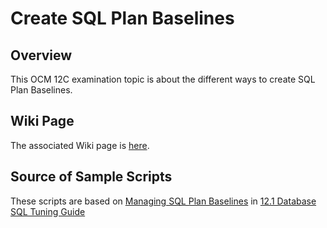 Create SQL Plan Baselines
=========================

## Overview

This OCM 12C examination topic is about the different ways to create SQL Plan Baselines.

## Wiki Page

The associated Wiki page is [here](https://sites.google.com/site/yetanotherocmoriginal/home/12-ocm/data-and-performance-management/create-sql-plan-baselines).

## Source of Sample Scripts

These scripts are based on [Managing SQL Plan Baselines](https://docs.oracle.com/database/121/TGSQL/tgsql_spm.htm#TGSQL94621) in [12.1 Database SQL Tuning Guide](https://docs.oracle.com/database/121/TGSQL/toc.htm)
